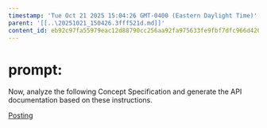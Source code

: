 ```yaml
---
timestamp: 'Tue Oct 21 2025 15:04:26 GMT-0400 (Eastern Daylight Time)'
parent: '[[..\20251021_150426.3fff521d.md]]'
content_id: eb92c97fa55979eac12d88790cc256aa92fa975633fe9fbf7dfc966d420fd31f
---
```


# prompt:

Now, analyze the following Concept Specification and generate the API documentation based on these instructions.

[Posting](../../design/concepts/concept_specs/PostConcept.md)
